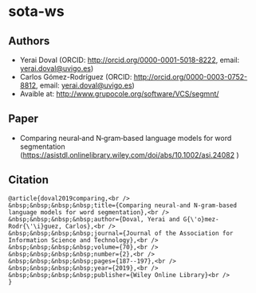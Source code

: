 # sota-ws

## Authors
- Yerai Doval (ORCID: http://orcid.org/0000-0001-5018-8222, email: yerai.doval@uvigo.es)
- Carlos Gómez-Rodríguez (ORCID: http://orcid.org/0000-0003-0752-8812, email: yerai.doval@uvigo.es)
- Avaible at: http://www.grupocole.org/software/VCS/segmnt/

## Paper
- Comparing neural‐and N‐gram‐based language models for word segmentation (https://asistdl.onlinelibrary.wiley.com/doi/abs/10.1002/asi.24082 )

## Citation
```
@article{doval2019comparing,<br />
&nbsp;&nbsp;&nbsp;&nbsp;title={Comparing neural-and N-gram-based language models for word segmentation},<br />
&nbsp;&nbsp;&nbsp;&nbsp;author={Doval, Yerai and G{\'o}mez-Rodr{\'\i}guez, Carlos},<br />
&nbsp;&nbsp;&nbsp;&nbsp;journal={Journal of the Association for Information Science and Technology},<br />
&nbsp;&nbsp;&nbsp;&nbsp;volume={70},<br />
&nbsp;&nbsp;&nbsp;&nbsp;number={2},<br />
&nbsp;&nbsp;&nbsp;&nbsp;pages={187--197},<br />
&nbsp;&nbsp;&nbsp;&nbsp;year={2019},<br />
&nbsp;&nbsp;&nbsp;&nbsp;publisher={Wiley Online Library}<br />
}
```
